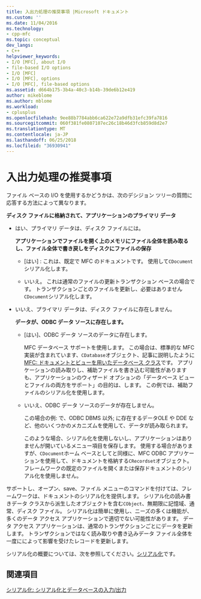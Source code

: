 ```yaml
---
title: 入出力処理の推奨事項 |Microsoft ドキュメント
ms.custom: ''
ms.date: 11/04/2016
ms.technology:
- cpp-mfc
ms.topic: conceptual
dev_langs:
- C++
helpviewer_keywords:
- I/O [MFC], about I/O
- file-based I/O options
- I/O [MFC]
- I/O [MFC], options
- I/O [MFC], file-based options
ms.assetid: d664b175-3b4a-40c3-b14b-39de6b12e419
author: mikeblome
ms.author: mblome
ms.workload:
- cplusplus
ms.openlocfilehash: 9ee88b7784abb6ca622e72a9dfb31efc39fa7816
ms.sourcegitcommit: 060f381fe0807107ec26c18b46d3fcb859d8d2e7
ms.translationtype: MT
ms.contentlocale: ja-JP
ms.lasthandoff: 06/25/2018
ms.locfileid: "36930941"
---
```

# <a name="recommendations-for-handling-inputoutput"></a>入出力処理の推奨事項
ファイル ベースの I/O を使用するかどうかは、次のデシジョン ツリーの質問に応答する方法によって異なります。  
  
 **ディスク ファイルに格納されて、アプリケーションのプライマリ データ**  
  
-   はい、プライマリ データは、ディスク ファイルには。  
  
     **アプリケーションでファイルを開く上のメモリにファイル全体を読み取るし、ファイル全体で書き戻しをディスクにファイルの保存**  
  
    -   [はい] : これは、既定で MFC のドキュメントです。 使用して`CDocument`シリアル化します。  
  
    -   いいえ。 これは通常のファイルの更新トランザクション ベースの場合です。 トランザクションごとのファイルを更新し、必要はありません`CDocument`シリアル化します。  
  
-   いいえ、プライマリ データは、ディスク ファイルに存在しません。  
  
     **データが、ODBC データ ソースに存在します。**  
  
    -   [はい]、ODBC データ ソースのデータに存在します。  
  
         MFC データベース サポートを使用します。 この場合は、標準的な MFC 実装が含まれています、`CDatabase`オブジェクト、記事に説明したように[MFC: ドキュメントとビューを用いたデータベース クラス](../data/mfc-using-database-classes-with-documents-and-views.md)です。 アプリケーションの読み取りし、補助ファイルを書き込む可能性がありますも、アプリケーションのウィザード オプションの「データベース ビューとファイルの両方をサポート」の目的は、します。 この例では、補助ファイルのシリアル化を使用します。  
  
    -   いいえ、ODBC データ ソースのデータが存在しません。  
  
         この場合の例: で、ODBC DBMS 以外; に存在するデータOLE や DDE など、他のいくつかのメカニズムを使用して、データが読み取られます。  
  
         このような場合、シリアル化を使用しないし、アプリケーションはありませんが開いているメニュー項目を保存します。 使用する場合がありますが、`CDocument`ホーム ベースとしてと同様に、MFC ODBC アプリケーションを使用して、ドキュメントを格納する`CRecordset`オブジェクト。 フレームワークの既定のファイルを開くまたは保存ドキュメントのシリアル化を使用しません。  
  
 サポートし、オープン、save、ファイル メニューのコマンドを付けては、フレームワークは、ドキュメントのシリアル化を提供します。 シリアル化の読み書きデータ クラスから派生したオブジェクトを含む`CObject`、無期限に記憶域、通常、ディスク ファイル。 シリアル化は簡単に使用し、ニーズの多くは機能が、多くのデータ アクセス アプリケーションで適切でない可能性があります。 データ アクセス アプリケーションは、通常のトランザクションごとにデータを更新します。 トランザクションではなく読み取りや書き込みデータ ファイル全体を一度にによって影響を受けたレコードを更新します。  
  
 シリアル化の概要については、次を参照してください。[シリアル化](../mfc/serialization-in-mfc.md)です。  
  
## <a name="see-also"></a>関連項目  
 [シリアル化: シリアル化とデータベースの入力/出力](../mfc/serialization-serialization-vs-database-input-output.md)
